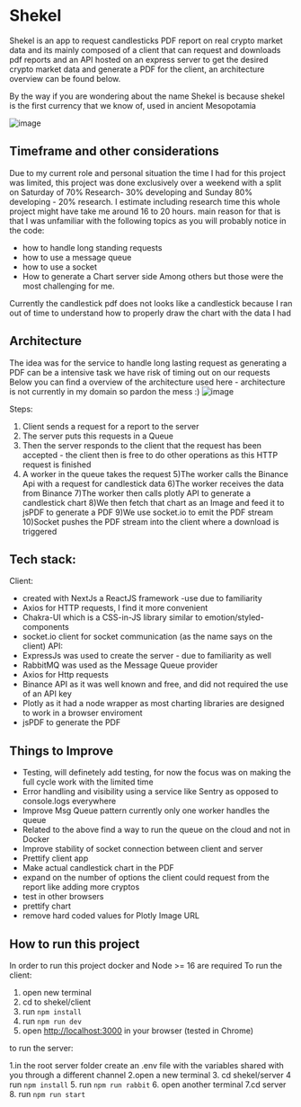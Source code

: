 # Shekel
 
Shekel is an app to request candlesticks PDF report on real crypto market data and its mainly composed of a client that can request and downloads pdf reports and an API hosted on an express server to get the desired crypto market data and generate a PDF for the client, an architecture  overview can be found below.

By the way if you are wondering about the name Shekel is because shekel is the first currency that we know of, used in ancient Mesopotamia

![image](https://user-images.githubusercontent.com/61870567/223076963-a82b784d-2603-45de-8a94-da1e0e4ef6f5.png)


## Timeframe and other considerations
Due to my current role and personal situation the time I had for this project was limited, this project was done exclusively over a weekend
with a split on Saturday of 70% Research- 30% developing and Sunday 80% developing - 20% research. I estimate including research time this whole project might have take me around 16 to 20 hours. 
main reason for that is that I was unfamiliar with the following topics as you will probably notice in the code:
- how to handle long standing requests
- how to use a message queue
- how to use a socket
- How to generate a Chart server side
Among others but those were the most challenging for me.

Currently the candlestick pdf does not looks like a candlestick because I ran out of time to understand how to properly draw the chart with the data I had



## Architecture 
The idea was for the service to handle long lasting request as generating a PDF can be a intensive task we have risk of timing out on our requests 
Below you can find a overview of the architecture used here - architecture is not currently in my domain so pardon the mess :) 
![image](https://user-images.githubusercontent.com/61870567/223066624-7d3e5689-8c22-47a3-b40d-d72bfe92bf41.png)

Steps:
1) Client sends a request for a report to the server
2) The server puts this requests in a Queue 
3) Then the server responds to the client that the request has been accepted - the client then is free to do other operations as this HTTP request is finished
4) A worker in the queue takes the request
5)The worker calls the Binance Api with a request for candlestick data
6)The worker receives the data from Binance
7)The worker then calls plotly API to generate a candlestick chart
8)We then fetch that chart as an Image and feed it to jsPDF to generate a PDF
9)We use socket.io to emit the PDF stream
10)Socket pushes the PDF stream into the client where a download is triggered

## Tech stack:
Client:
* created with NextJs a ReactJS framework -use due to familiarity 
* Axios for HTTP requests, I find it more convenient
* Chakra-UI which is a CSS-in-JS library  similar to emotion/styled-components 
* socket.io client for socket communication (as the name says on the client)
API:
* ExpressJs was used to create the server - due to familiarity as well
* RabbitMQ was used as the Message Queue provider 
* Axios for Http requests
* Binance API as it was well known and free, and did not required the use of an API key 
* Plotly as it had a node wrapper as most charting libraries are designed to work in a browser enviroment
* jsPDF to generate the PDF 


## Things to Improve 
* Testing, will definetely add testing, for now the focus was on making the full cycle work with the limited time
* Error handling and visibility using a service like Sentry as opposed to console.logs everywhere
* Improve Msg Queue pattern currently only one worker handles the queue 
* Related to the above find a way to run the queue on the cloud and not in Docker
* Improve stability of socket connection between client and server
* Prettify client app 
* Make actual candlestick chart in the PDF
* expand on the number of options the client could request from the report like adding more cryptos
* test in other browsers
* prettify chart
* remove hard coded values for Plotly Image URL 


## How to run this project 

In order to run this project docker and Node >= 16 are required
To run the client:
1. open new terminal
2. cd  to shekel/client
3. run `npm install`
4. run `npm run dev`
5. open [http://localhost:3000](http://localhost:3000) in your browser (tested in Chrome) 

to run the server:

1.in the root server folder create an .env file with the variables shared with you through a different channel 
2.open a new terminal 
3. cd shekel/server
4 run `npm install`
5. run `npm run rabbit` 
6. open another terminal
7.cd server
8. run `npm run start`




